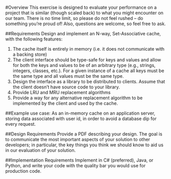 #Overview
This exercise is designed to evaluate your performance on a project that is similar (though scaled back) to what you might encounter on our team.
There is no time limit, so please do not feel rushed – do something you’re proud of! Also, questions are welcome, so feel free to ask.


##Requirements
Design and implement an N-way, Set-Associative cache, with the following features:
1. The cache itself is entirely in memory (i.e. it does not communicate with a backing store)
2. The client interface should be type-safe for keys and values and allow for both the keys and values to be of an arbitrary type (e.g., strings, integers, classes, etc.). For a given instance of a cache all keys must be the same type and all values must be the same type.
3. Design the interface as a library to be distributed to clients. Assume that the client doesn’t have source code to your library.
4. Provide LRU and MRU replacement algorithms
5. Provide a way for any alternative replacement algorithm to be implemented by the client and used by the cache.

##Example use case:
As an in-memory cache on an application server, storing data associated with user id, in order to avoid a database dip for every request.


##Design Requirements
Provide a PDF describing your design. The goal is to communicate the most important aspects of your solution to other developers; in particular, the key things you think we should know to aid us in our evaluation of your solution.

##Implementation Requirements
Implement in C# (preferred),&nbsp;Java,&nbsp;or Python, and write your code with the quality bar you would use for production code.
